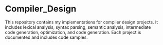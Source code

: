 # Compiler_Design
This repository contains my implementations for compiler design projects. It includes lexical analysis, syntax parsing, semantic analysis, intermediate code generation, optimization, and code generation. Each project is documented and includes code samples.
